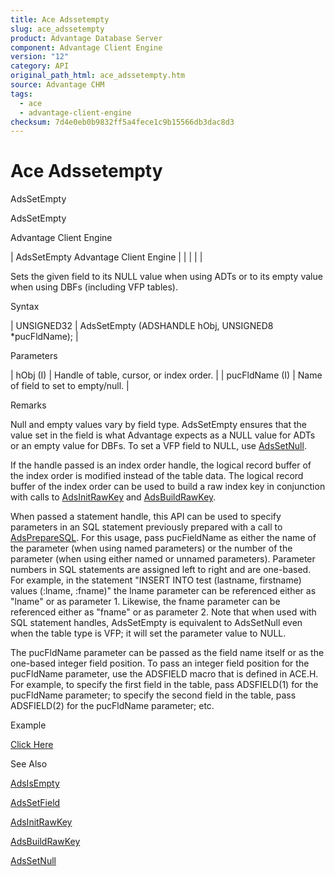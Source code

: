 ```yaml
---
title: Ace Adssetempty
slug: ace_adssetempty
product: Advantage Database Server
component: Advantage Client Engine
version: "12"
category: API
original_path_html: ace_adssetempty.htm
source: Advantage CHM
tags:
  - ace
  - advantage-client-engine
checksum: 7d4e0eb0b9832ff5a4fece1c9b15566db3dac8d3
---
```


# Ace Adssetempty

AdsSetEmpty

AdsSetEmpty

Advantage Client Engine

| AdsSetEmpty  Advantage Client Engine |  |  |  |  |

Sets the given field to its NULL value when using ADTs or to its empty value when using DBFs (including VFP tables).

Syntax

| UNSIGNED32 | AdsSetEmpty (ADSHANDLE hObj,  UNSIGNED8 \*pucFldName); |

Parameters

| hObj (I) | Handle of table, cursor, or index order. |
| pucFldName (I) | Name of field to set to empty/null. |

Remarks

Null and empty values vary by field type. AdsSetEmpty ensures that the value set in the field is what Advantage expects as a NULL value for ADTs or an empty value for DBFs. To set a VFP field to NULL, use [AdsSetNull](ace_adssetnull.md).

If the handle passed is an index order handle, the logical record buffer of the index order is modified instead of the table data. The logical record buffer of the index order can be used to build a raw index key in conjunction with calls to [AdsInitRawKey](ace_adsinitrawkey.md) and [AdsBuildRawKey](ace_adsbuildrawkey.md).

When passed a statement handle, this API can be used to specify parameters in an SQL statement previously prepared with a call to [AdsPrepareSQL](ace_adspreparesql.md). For this usage, pass pucFieldName as either the name of the parameter (when using named parameters) or the number of the parameter (when using either named or unnamed parameters). Parameter numbers in SQL statements are assigned left to right and are one-based. For example, in the statement "INSERT INTO test (lastname, firstname) values (:lname, :fname)" the lname parameter can be referenced either as "lname" or as parameter 1. Likewise, the fname parameter can be referenced either as "fname" or as parameter 2. Note that when used with SQL statement handles, AdsSetEmpty is equivalent to AdsSetNull even when the table type is VFP; it will set the parameter value to NULL.

The pucFldName parameter can be passed as the field name itself or as the one-based integer field position. To pass an integer field position for the pucFldName parameter, use the ADSFIELD macro that is defined in ACE.H. For example, to specify the first field in the table, pass ADSFIELD(1) for the pucFldName parameter; to specify the second field in the table, pass ADSFIELD(2) for the pucFldName parameter; etc.

Example

[Click Here](ace_examples.md#adssetemptyexample)

See Also

[AdsIsEmpty](ace_adsisempty.md)

[AdsSetField](ace_adssetfield.md)

[AdsInitRawKey](ace_adsinitrawkey.md)

[AdsBuildRawKey](ace_adsbuildrawkey.md)

[AdsSetNull](ace_adssetnull.md)
